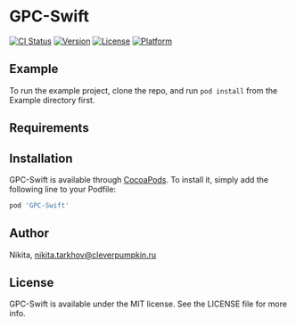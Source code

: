 # GPC-Swift

[![CI Status](https://img.shields.io/travis/Nikita/GPC-Swift.svg?style=flat)](https://travis-ci.org/Nikita/GPC-Swift)
[![Version](https://img.shields.io/cocoapods/v/GPC-Swift.svg?style=flat)](https://cocoapods.org/pods/GPC-Swift)
[![License](https://img.shields.io/cocoapods/l/GPC-Swift.svg?style=flat)](https://cocoapods.org/pods/GPC-Swift)
[![Platform](https://img.shields.io/cocoapods/p/GPC-Swift.svg?style=flat)](https://cocoapods.org/pods/GPC-Swift)

## Example

To run the example project, clone the repo, and run `pod install` from the Example directory first.

## Requirements

## Installation

GPC-Swift is available through [CocoaPods](https://cocoapods.org). To install
it, simply add the following line to your Podfile:

```ruby
pod 'GPC-Swift'
```

## Author

Nikita, nikita.tarkhov@cleverpumpkin.ru

## License

GPC-Swift is available under the MIT license. See the LICENSE file for more info.
